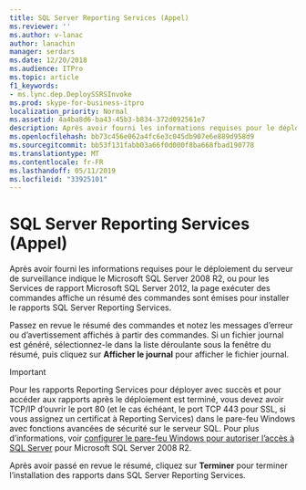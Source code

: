 ```yaml
---
title: SQL Server Reporting Services (Appel)
ms.reviewer: ''
ms.author: v-lanac
author: lanachin
manager: serdars
ms.date: 12/20/2018
ms.audience: ITPro
ms.topic: article
f1_keywords:
- ms.lync.dep.DeploySSRSInvoke
ms.prod: skype-for-business-itpro
localization_priority: Normal
ms.assetid: 4a4ba8d6-ba43-45b3-b834-372d092561e7
description: Après avoir fourni les informations requises pour le déploiement du serveur de surveillance indique le Microsoft SQL Server 2008 R2, ou pour les Services de rapport Microsoft SQL Server 2012, la page exécuter des commandes affiche un résumé des commandes sont émises pour installer le rapports SQL Server Reporting Services.
ms.openlocfilehash: bb73c456e062a4fc6e3c045db907e6e889d958d9
ms.sourcegitcommit: bb53f131fabb03a66f0d000f8ba668fbad190778
ms.translationtype: MT
ms.contentlocale: fr-FR
ms.lasthandoff: 05/11/2019
ms.locfileid: "33925101"
---
```

# <a name="sql-server-reporting-services-invoke"></a>SQL Server Reporting Services (Appel)
 
Après avoir fourni les informations requises pour le déploiement du serveur de surveillance indique le Microsoft SQL Server 2008 R2, ou pour les Services de rapport Microsoft SQL Server 2012, la page exécuter des commandes affiche un résumé des commandes sont émises pour installer le rapports SQL Server Reporting Services.
  
Passez en revue le résumé des commandes et notez les messages d’erreur ou d’avertissement affichés à partir des commandes. Si un fichier journal est généré, sélectionnez-le dans la liste déroulante sous la fenêtre du résumé, puis cliquez sur **Afficher le journal** pour afficher le fichier journal.
  
> [!IMPORTANT]
> Pour les rapports Reporting Services pour déployer avec succès et pour accéder aux rapports après le déploiement est terminé, vous devez avoir TCP/IP d’ouvrir le port 80 (et le cas échéant, le port TCP 443 pour SSL, si vous assignez un certificat à Reporting Services) dans le pare-feu Windows avec fonctions avancées de sécurité sur le serveur SQL. Pour plus d’informations, voir [configurer le pare-feu Windows pour autoriser l’accès à SQL Server](https://go.microsoft.com/fwlink/p/?linkId=218031) pour Microsoft SQL Server 2008 R2.
  
Après avoir passé en revue le résumé, cliquez sur **Terminer** pour terminer l’installation des rapports dans SQL Server Reporting Services.
  

